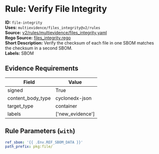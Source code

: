 # Rule: Verify File Integrity  
**ID:** `file-integrity`  
**Uses:** `multievidence/files_integrity@v2/rules`  
**Source:** [v2/rules/multievidence/files_integrity.yaml](https://github.com/scribe-public/sample-policies/v2/rules/multievidence/files_integrity.yaml)  
**Rego Source:** [files_integrity.rego](https://github.com/scribe-public/sample-policies/v2/rules/multievidence/files_integrity.rego)  
**Short Description:** Verify the checksum of each file in one SBOM matches the checksum in a second SBOM.  
**Labels:** SBOM  

## Evidence Requirements  
| Field | Value |
|-------|-------|
| signed | True |
| content_body_type | cyclonedx-json |
| target_type | container |
| labels | ['new_evidence'] |

## Rule Parameters (`with`)  
```yaml
ref_sbom: '{{ .Env.REF_SBOM_DATA }}'
path_prefix: pkg:file/
```

